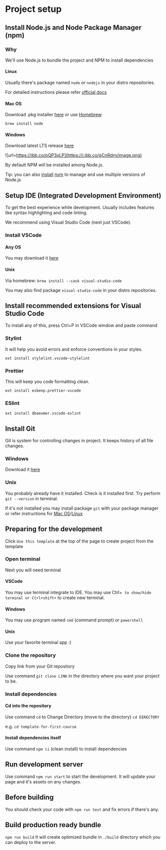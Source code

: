 # Project setup

## Install Node.js and Node Package Manager (npm)

### Why

We'll use Node.js to bundle the project and NPM to install dependencies

#### Linux

Usually there's package named `node` or `nodejs` in your distro repositories.

For detailed instructions please refer [official docs](https://nodejs.org/en/download/package-manager/)

#### Mac OS

Download .pkg installer [here](https://nodejs.org/en/download/) _or_ use [Homebrew](https://brew.sh/):

`brew install node`

#### Windows

Download latest LTS release [here](https://nodejs.org/en/download/)

![url=https://ibb.co/pQP3xLP](https://i.ibb.co/qCnRdrn/image.png)

By default NPM will be installed among Node.js.

Tip: you can also [install](https://github.com/nvm-sh/nvm#install--update-script) [nvm](https://github.com/nvm-sh/nvm) to manage and use multiple versions of Node.js

## Setup IDE (Integrated Development Environment)

To get the best experience while development. Usually includes features like syntax highlighting and code linting.

We recommend using Visual Studio Code (next just VSCode).

### Install VSCode

#### Any OS

You may download it [here](https://code.visualstudio.com/)

#### Unix

Via homebrew: `brew install --cask visual-studio-code`

You may also find package `visual-studio-code` in your distro repositories.

## Install recommended extensions for Visual Studio Code

To install any of this, press Ctrl+P in VSCode window and paste command

### Stylint

It will help you avoid errors and enforce conventions in your styles.

`ext install stylelint.vscode-stylelint`

### Prettier

This will keep you code formatting clean.

`ext install esbenp.prettier-vscode`

### ESlint

`ext install dbaeumer.vscode-eslint`

## Install Git

Git is system for controlling changes in project. It keeps history of all file changes.

### Windows

Download it [here](https://git-scm.com/download/windows)

### Unix

You probably already have it installed. Check is it installed first. Try perform `git --version` in terminal.

If it's not installed you may install package `git` with your package manager or refer instructions for [Mac OS](https://git-scm.com/download/mac)/[Linux](https://git-scm.com/download/linux)

## Preparing for the development

Click `Use this template` at the top of the page to create project from the template

### Open terminal

Next you will need terminal

#### VSCode

You may use terminal integrate to IDE. You may use Ctrl+` to show/hide terminal or Ctrl+shift+` to create new terminal.

#### Windows

You may use program named `cmd` (command prompt) or `powershell`

#### Unix

Use your favorite terminal app :)

### Clone the repository

Copy link from your Git repository

Use command `git clone LINK` in the directory where you want your project to be.

### Install dependencies

#### Cd into the repository

Use command `cd` to Change Directory (move to the directory)
`cd DIRECTORY`

e.g. `cd template-for-first-course`

#### Install dependencies itself

Use command `npm ci` (clean install) to install dependencies

## Run development server

Use command `npm run start` to start the development.
It will update your page and it's assets on any changes.

## Before building

You should check your code with `npm run test` and fix errors if there's any.

## Build production ready bundle

`npm run build`
It will create optimized bundle in `./build` directory which you can deploy to the server.
